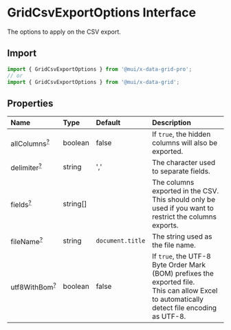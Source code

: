 # GridCsvExportOptions Interface

<p class="description">The options to apply on the CSV export.</p>

## Import

```js
import { GridCsvExportOptions } from '@mui/x-data-grid-pro';
// or
import { GridCsvExportOptions } from '@mui/x-data-grid';
```

## Properties

| Name                                                                                          | Type                                    | Default                                                  | Description                                                                                                                                      |
| :-------------------------------------------------------------------------------------------- | :-------------------------------------- | :------------------------------------------------------- | :----------------------------------------------------------------------------------------------------------------------------------------------- |
| <span class="prop-name optional">allColumns<sup><abbr title="optional">?</abbr></sup></span>  | <span class="prop-type">boolean</span>  | <span class="prop-default">false<br /></span>            | If `true`, the hidden columns will also be exported.                                                                                             |
| <span class="prop-name optional">delimiter<sup><abbr title="optional">?</abbr></sup></span>   | <span class="prop-type">string</span>   | <span class="prop-default">','<br /></span>              | The character used to separate fields.                                                                                                           |
| <span class="prop-name optional">fields<sup><abbr title="optional">?</abbr></sup></span>      | <span class="prop-type">string[]</span> |                                                          | The columns exported in the CSV.<br />This should only be used if you want to restrict the columns exports.                                      |
| <span class="prop-name optional">fileName<sup><abbr title="optional">?</abbr></sup></span>    | <span class="prop-type">string</span>   | <span class="prop-default">`document.title`<br /></span> | The string used as the file name.                                                                                                                |
| <span class="prop-name optional">utf8WithBom<sup><abbr title="optional">?</abbr></sup></span> | <span class="prop-type">boolean</span>  | <span class="prop-default">false<br /></span>            | If `true`, the UTF-8 Byte Order Mark (BOM) prefixes the exported file.<br />This can allow Excel to automatically detect file encoding as UTF-8. |

